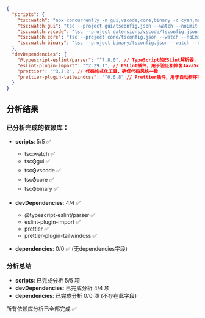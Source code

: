 ```json
{
  "scripts": {
    "tsc:watch": "npx concurrently -n gui,vscode,core,binary -c cyan,magenta,yellow,green \"npm run tsc:watch:gui\" \"npm run tsc:watch:vscode\" \"npm run tsc:watch:core\" \"npm run tsc:watch:binary\"", // 并行运行所有TypeScript监视任务，使用不同颜色区分输出
    "tsc:watch:gui": "tsc --project gui/tsconfig.json --watch --noEmit --pretty", // 监视并类型检查GUI模块的TypeScript代码，不生成输出文件
    "tsc:watch:vscode": "tsc --project extensions/vscode/tsconfig.json --watch --noEmit --pretty", // 监视并类型检查VSCode扩展模块的TypeScript代码，不生成输出文件
    "tsc:watch:core": "tsc --project core/tsconfig.json --watch --noEmit --pretty", // 监视并类型检查核心模块的TypeScript代码，不生成输出文件
    "tsc:watch:binary": "tsc --project binary/tsconfig.json --watch --noEmit --pretty" // 监视并类型检查二进制模块的TypeScript代码，不生成输出文件
  },
  "devDependencies": {
    "@typescript-eslint/parser": "^7.8.0", // TypeScript的ESLint解析器，用于静态代码分析
    "eslint-plugin-import": "^2.29.1", // ESLint插件，用于验证和修复JavaScript/TypeScript的导入语句
    "prettier": "^3.3.3", // 代码格式化工具，确保代码风格一致
    "prettier-plugin-tailwindcss": "^0.6.8" // Prettier插件，用于自动排序TailwindCSS类名
  }
}
```

## 分析结果

### 已分析完成的依赖库：
- **scripts**: 5/5 ✅
  - tsc:watch ✅
  - tsc:watch:gui ✅
  - tsc:watch:vscode ✅
  - tsc:watch:core ✅
  - tsc:watch:binary ✅

- **devDependencies**: 4/4 ✅
  - @typescript-eslint/parser ✅
  - eslint-plugin-import ✅
  - prettier ✅
  - prettier-plugin-tailwindcss ✅

- **dependencies**: 0/0 ✅ (无dependencies字段)

### 分析总结
- **scripts**: 已完成分析 5/5 项
- **devDependencies**: 已完成分析 4/4 项
- **dependencies**: 已完成分析 0/0 项 (不存在此字段)

所有依赖库分析已全部完成 ✅
